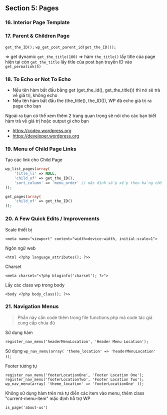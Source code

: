 ## Section 5: Pages

### 16. Interior Page Template
### 17. Parent & Children Page
`get_the_ID();` `wp_get_post_parent_id(get_the_ID());`

=> get dynamic `get_the_title(100)`
=> hàm `the_title()` lấy title của page hiện tại còn `get_the_title` lấy title của post bạn truyền ID vào `get_permalink(5)`

### 18. To Echo or Not To Echo
- Nếu tên hàm bắt đầu bằng get (get_the_id(), get_the_title()) thì nó sẽ trả về giá trị, không echo
- Nếu tên hàm bắt đầu the (the_title(), the_ID()), WP đã echo giá trị ra page cho bạn

Ngoài ra bạn có thể xem thêm 2 trang quan trọng sẽ nói cho các bạn biết hàm trả về giá trị hoặc output gì cho bạn
- https://codex.wordpress.org
- https://developer.wordpress.org

### 19. Menu of Child Page Links
Tạo các link cho Child Page
```php
wp_list_pages(array(
    'title_li' => NULL,
    'child_of' => get_the_ID(),
    'sort_column' => 'menu_order' // mặc định sắp xếp theo bảng chữ cái
));

get_pages(array(
    'child_of' => get_the_ID()
));
```

### 20. A Few Quick Edits / Improvements
Scale thiết bị
```
<meta name="viewport" content="width=device-width, initial-scale=1">
```

Ngôn ngữ web
```
<html <?php language_attributes(); ?>>
```

Charset
```
<meta charset="<?php bloginfo('charset'); ?>">
```

Lấy các class wp trong body
```
<body <?php body_class(); ?>>
```

### 21. Navigation Menus
> Phần này cần code thêm trong file functions.php mà code tác giả cung cấp chưa đủ

Sử dụng hàm
```
register_nav_menu('headerMenuLocation', 'Header Menu Location');
```

Sử dụng `wp_nav_menu(array( 'theme_location' => 'headerMenuLocation' ))`;

Footer tương tự
```
register_nav_menu('footerLocationOne', 'Footer Location One');
register_nav_menu('footerLocationTwo', 'Footer Location Two');
wp_nav_menu(array( 'theme_location' => 'footerLocationOne' ));
```

Không sử dụng hàm trên mà tự điền các item vào menu, thêm class "current-menu-item" mặc định hỗ trợ WP

```
is_page('about-us')
```
